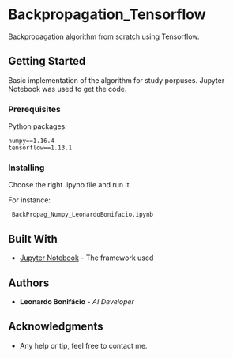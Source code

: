 # Backpropagation_Tensorflow

Backpropagation algorithm from scratch using Tensorflow.

## Getting Started

Basic implementation of the algorithm for study porpuses. Jupyter Notebook was used to get the code.

### Prerequisites

Python packages:

```
numpy==1.16.4
tensorflow==1.13.1
```

### Installing

Choose the right .ipynb file and run it.

For instance:
```
 BackPropag_Numpy_LeonardoBonifacio.ipynb
```

## Built With

* [Jupyter Notebook](https://jupyter.org/) - The framework used


## Authors

* **Leonardo Bonifácio** - *AI Developer*


## Acknowledgments

* Any help or tip, feel free to contact me.
